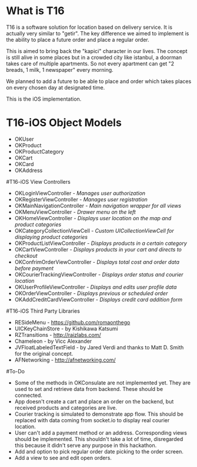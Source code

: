 # What is T16
T16 is a software solution for location based on delivery service. It is actually very similar to "getir". The key difference we aimed to implement is the ability to place a future order and place a regular order.

This is aimed to bring back the "kapici" character in our lives. The concept is still alive in some places but in a crowded city like istanbul, a doorman takes care of multiple apartments. So not every apartment can get "2 breads, 1 milk, 1 newspaper" every morning. 

We planned to add a future to be able to place and order which takes places on every chosen day at designated time.

This is the iOS implementation.

# T16-iOS Object Models
- OKUser
- OKProduct
- OKProductCategory
- OKCart
- OKCard
- OKAddress

#T16-iOS View Controllers
- OKLoginViewController - *Manages user authorization*
- OKRegisterViewController - *Manages user registration* 
- OKMainNavigationController - *Main navigation wrapper for all views*
- OKMenuViewController - *Drawer menu on the left*
- OKHomeViewController - *Displays user location on the map and product categories*
- OKCategoryCollectionViewCell - *Custom UICollectionViewCell for displaying product categories*
- OKProductListViewController - *Displays products in a certain category*
- OKCartViewController - *Displays products in your cart and directs to checkout*
- OKConfrimOrderViewController - *Displays total cost and order data before payment*
- OKCourierTrackingViewController - *Displays order status and courier location*
- OKUserProfileViewController - *Displays and edits user profile data*
- OKOrderViewController - *Displays previous or scheduled order*
- OKAddCreditCardViewController - *Displays credit card addition form*


#T16-iOS Third Party Libraries
- RESideMenu - https://github.com/romaonthego
- UICKeyChainStore - by Kishikawa Katsumi
- RZTransitions - http://raizlabs.com/
- Chameleon - by Vicc Alexander
- JVFloatLabeledTextField - by Jared Verdi and thanks to Matt D. Smith for the original concept.
- AFNetworking - http://afnetworking.com/

#To-Do
- Some of the methods in OKConsulate are not implemented yet. They are used to set and retrieve data from backend. These should be connected.
- App doesn't create a cart and place an order on the backend, but received products and categories are live.
- Courier tracking is simulated to demonstrate app flow. This should be replaced with data coming from socket.io to display real courier location.
- User can't add a payment method or an address. Corresponding views should be implemented. This shouldn't take a lot of time, disregarded this because it didn't serve any purpose in this hackathon.
- Add and option to pick regular order date picking to the order screen.
- Add a view to see and edit open orders.


